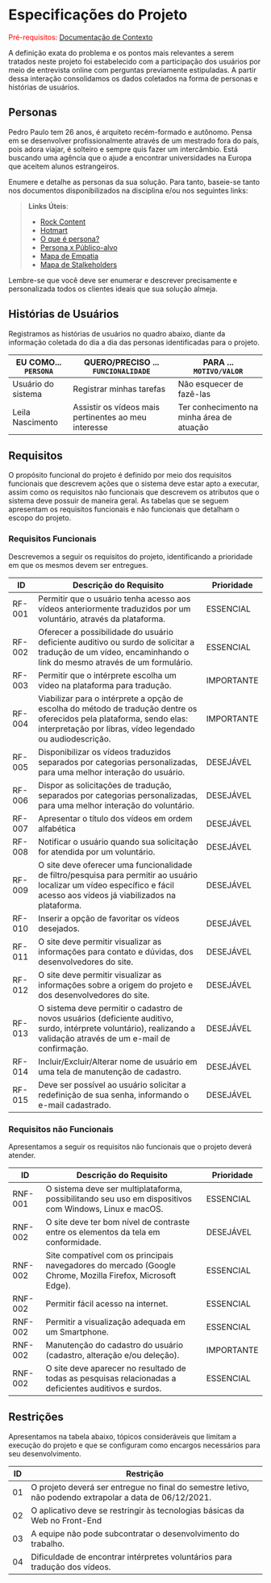 # Especificações do Projeto

<span style="color:red">Pré-requisitos: <a href="1-Documentação de Contexto.md"> Documentação de Contexto</a></span>

A definição exata do problema e os pontos mais relevantes a serem tratados neste projeto foi estabelecido com a participação dos usuários por meio de entrevista online com perguntas previamente estipuladas. A partir dessa interação consolidamos os dados coletados na forma de personas e histórias de usuários.

## Personas

Pedro Paulo tem 26 anos, é arquiteto recém-formado e autônomo. Pensa em se desenvolver profissionalmente através de um mestrado fora do país, pois adora viajar, é solteiro e sempre quis fazer um intercâmbio. Está buscando uma agência que o ajude a encontrar universidades na Europa que aceitem alunos estrangeiros.

Enumere e detalhe as personas da sua solução. Para tanto, baseie-se tanto nos documentos disponibilizados na disciplina e/ou nos seguintes links:

> **Links Úteis**:
> - [Rock Content](https://rockcontent.com/blog/personas/)
> - [Hotmart](https://blog.hotmart.com/pt-br/como-criar-persona-negocio/)
> - [O que é persona?](https://resultadosdigitais.com.br/blog/persona-o-que-e/)
> - [Persona x Público-alvo](https://flammo.com.br/blog/persona-e-publico-alvo-qual-a-diferenca/)
> - [Mapa de Empatia](https://resultadosdigitais.com.br/blog/mapa-da-empatia/)
> - [Mapa de Stalkeholders](https://www.racecomunicacao.com.br/blog/como-fazer-o-mapeamento-de-stakeholders/)
>
Lembre-se que você deve ser enumerar e descrever precisamente e personalizada todos os clientes ideais que sua solução almeja.

## Histórias de Usuários

Registramos as histórias de usuários no quadro abaixo, diante da informação coletada do dia a dia das personas identificadas para o projeto.

|EU COMO... `PERSONA`| QUERO/PRECISO ... `FUNCIONALIDADE` |PARA ... `MOTIVO/VALOR`                 |
|--------------------|------------------------------------|----------------------------------------|
|Usuário do sistema  | Registrar minhas tarefas           | Não esquecer de fazê-las               |
|Leila Nascimento       | Assistir os vídeos mais pertinentes ao meu interesse                 | Ter conhecimento na minha área de atuação |


## Requisitos

O propósito funcional do projeto é definido por meio dos requisitos funcionais que descrevem ações que o sistema deve estar apto a executar, assim como os requisitos não funcionais que descrevem os atributos que o sistema deve possuir de maneira geral. As tabelas que se seguem apresentam os requisitos funcionais e não funcionais que detalham o escopo do projeto.

### Requisitos Funcionais

Descrevemos a seguir os requisitos do projeto, identificando a prioridade em que os mesmos devem ser entregues.

|ID    | Descrição do Requisito  | Prioridade |
|------|-----------------------------------------|----|
|RF-001| Permitir que o usuário tenha acesso aos vídeos anteriormente traduzidos por um voluntário, através da plataforma. | ESSENCIAL | 
|RF-002| Oferecer a possibilidade do usuário deficiente auditivo ou surdo de solicitar a tradução de um vídeo, encaminhando o link do mesmo através de um formulário.| ESSENCIAL|
|RF-003| Permitir que o intérprete escolha um vídeo na plataforma para tradução. | IMPORTANTE |
|RF-004| Viabilizar para o intérprete a opção de escolha do método de tradução dentre os oferecidos pela plataforma, sendo elas: interpretação por libras, vídeo legendado ou      audiodescrição. | IMPORTANTE |
|RF-005| Disponibilizar os vídeos traduzidos separados por categorias personalizadas, para uma melhor interação do usuário. | DESEJÁVEL |
|RF-006| Dispor as solicitações de tradução, separados por categorias personalizadas, para uma melhor interação do voluntário.| DESEJÁVEL |
|RF-007| Apresentar o título dos vídeos em ordem alfabética | DESEJÁVEL |
|RF-008| Notificar o usuário quando sua solicitação for atendida por um voluntário. | DESEJÁVEL |
|RF-009| O site deve oferecer uma funcionalidade de filtro/pesquisa para permitir ao usuário localizar um vídeo específico e fácil acesso aos vídeos já viabilizados na           plataforma. | DESEJÁVEL |
|RF-010| Inserir a opção de favoritar os vídeos desejados. | DESEJÁVEL |
|RF-011| O site deve permitir visualizar as informações para contato e dúvidas, dos desenvolvedores do site. | DESEJÁVEL |
|RF-012| O site deve permitir visualizar as informações sobre a origem do projeto e dos desenvolvedores do site. | DESEJÁVEL |
|RF-013| O sistema deve permitir o cadastro de novos usuários (deficiente auditivo, surdo, intérprete voluntário), realizando a validação através de um e-mail de confirmação. | DESEJÁVEL |      
|RF-014| Incluir/Excluir/Alterar nome de usuário em uma tela de manutenção de cadastro.  | DESEJÁVEL |
|RF-015| Deve ser possível ao usuário solicitar a redefinição de sua senha, informando o e-mail cadastrado. | DESEJÁVEL |

### Requisitos não Funcionais

Apresentamos a seguir os requisitos não funcionais que o projeto deverá atender.

|ID     | Descrição do Requisito  |Prioridade |
|-------|-------------------------|----|
|RNF-001| O sistema deve ser multiplataforma, possibilitando seu uso em dispositivos com Windows, Linux e macOS. | ESSENCIAL | 
|RNF-002| O site deve ter bom nível de contraste entre os elementos da tela em conformidade. |  DESEJÁVEL | 
|RNF-002| Site compatível com os principais navegadores do mercado (Google Chrome, Mozilla Firefox, Microsoft Edge). |  ESSENCIAL | 
|RNF-002| Permitir fácil acesso na internet. |  ESSENCIAL | 
|RNF-002| Permitir a visualização adequada em um Smartphone. |  ESSENCIAL | 
|RNF-002| Manutenção do cadastro do usuário (cadastro, alteração e/ou deleção). |  IMPORTANTE| 
|RNF-002| O site deve aparecer no resultado de todas as pesquisas relacionadas a deficientes auditivos e surdos. |  ESSENCIAL | 

## Restrições

Apresentamos na tabela abaixo, tópicos consideráveis que limitam a execução do projeto e que se configuram como encargos necessários para seu desenvolvimento.

|ID| Restrição                                             |
|--|-------------------------------------------------------|
|01| O projeto deverá ser entregue no final do semestre letivo, não podendo extrapolar a data de 06/12/2021. |
|02| O aplicativo deve se restringir às tecnologias básicas da Web no Front-End                              |
|03| A equipe não pode subcontratar o desenvolvimento do trabalho.                                           |
|04| Dificuldade de encontrar intérpretes voluntários para tradução dos vídeos.                              |
